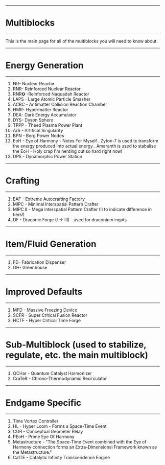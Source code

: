 
-------------
# Multiblocks
-------------

This is the main page for all of the multiblocks you will need to know about.

-------------------
# Energy Generation
-------------------

1. NR- Nuclear Reactor
2. RNR- Reinforced Nuclear Reactor
3. RNR✪ -Reinforced Naquadah Reactor
4. LAPS - Large Atomic Particle Smasher
5. ACRC - Antimatter Collision Reaction Chamber
6. HMR- Hypermatter Reactor
7. DEA- Dark Energy Accumulator
8. DYS- Dyson Sphere
9. TPPP - Theed Plasma Power Plant
10. ArS - Artifical Singularity
11. BPN - Borg Power Nodes
12. EoH - Eye of Harmony
           - Notes For Myself
              . Zyton-7 is used to transform the energy produced into actual energy
              . Amaranth is used to stabalise the EoH
          - Holy crap I'm nerding out so hard right now!
14. DPS - Dynamorphic Power Station

-----------
# Crafting
-----------

1. EAF - Extreme Autocrafting Factory
2. MIPC - Minimal Interspatial Pattern Crafter
3. MIPC II - Mega Interspatial Pattern Crafter (II to indicate difference in tiers!)
4. DF - Draconic Forge (I -> III) - used for draconium ingots

------------------------
# Item/Fluid Generation
------------------------

1. FD- Fabrication Dispenser
2. GH- Greenhouse

-------------------
# Improved Defaults
-------------------

1. MFD - Massive Freezing Device
2. SCFR - Super Critical Fusion Reactor
3. HCTF - Hyper Critical Time Forge

------------------
# Sub-Multiblock (used to stabilize, regulate, etc. the main multiblock)
------------------

1. QCHar - Quantum Catalyst Harmonizer
2. CraTeR - Chrono-Thermodynamic Recirculator


------------------
# Endgame Specific
------------------
1. Time Vortex Controller
2. HL - Hyper Loom - Forms a Space-Time Event
3. CGR - Conceptual Geometer Relay
4. PEoH - Prime Eye Of Harmony
5. Metastructure - "The Space-Time Event combined with the Eye of Harmony connection forms an Extra-Dimensional Framework known as the Metastructure."
6. CatTE - Catalytic Infinity Transcendence Engine
   
